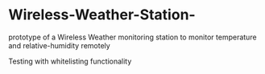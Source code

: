 # Wireless-Weather-Station-
prototype of a Wireless Weather monitoring station to monitor temperature and relative-humidity remotely

Testing with whitelisting functionality
